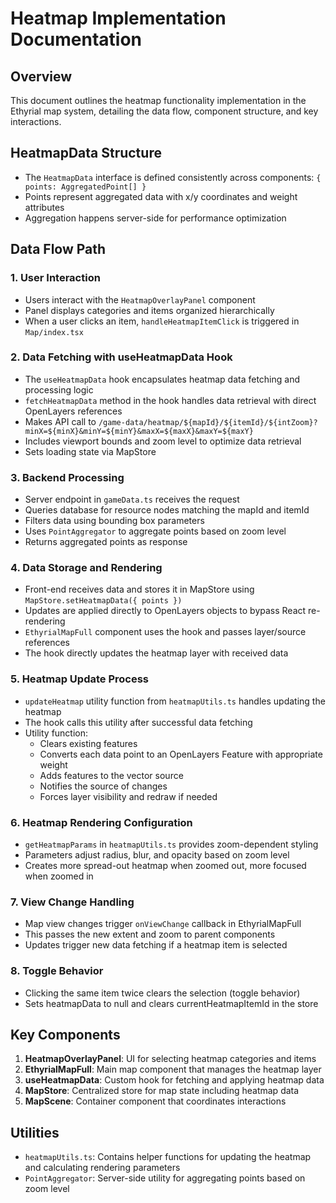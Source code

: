 # Heatmap Implementation Documentation

## Overview
This document outlines the heatmap functionality implementation in the Ethyrial map system, detailing the data flow, component structure, and key interactions.

## HeatmapData Structure
- The `HeatmapData` interface is defined consistently across components: `{ points: AggregatedPoint[] }`
- Points represent aggregated data with x/y coordinates and weight attributes
- Aggregation happens server-side for performance optimization

## Data Flow Path

### 1. User Interaction
- Users interact with the `HeatmapOverlayPanel` component
- Panel displays categories and items organized hierarchically
- When a user clicks an item, `handleHeatmapItemClick` is triggered in `Map/index.tsx`

### 2. Data Fetching with useHeatmapData Hook
- The `useHeatmapData` hook encapsulates heatmap data fetching and processing logic
- `fetchHeatmapData` method in the hook handles data retrieval with direct OpenLayers references
- Makes API call to `/game-data/heatmap/${mapId}/${itemId}/${intZoom}?minX=${minX}&minY=${minY}&maxX=${maxX}&maxY=${maxY}`
- Includes viewport bounds and zoom level to optimize data retrieval
- Sets loading state via MapStore

### 3. Backend Processing
- Server endpoint in `gameData.ts` receives the request
- Queries database for resource nodes matching the mapId and itemId
- Filters data using bounding box parameters
- Uses `PointAggregator` to aggregate points based on zoom level
- Returns aggregated points as response

### 4. Data Storage and Rendering
- Front-end receives data and stores it in MapStore using `MapStore.setHeatmapData({ points })`
- Updates are applied directly to OpenLayers objects to bypass React re-rendering
- `EthyrialMapFull` component uses the hook and passes layer/source references
- The hook directly updates the heatmap layer with received data

### 5. Heatmap Update Process
- `updateHeatmap` utility function from `heatmapUtils.ts` handles updating the heatmap
- The hook calls this utility after successful data fetching
- Utility function:
  - Clears existing features
  - Converts each data point to an OpenLayers Feature with appropriate weight
  - Adds features to the vector source
  - Notifies the source of changes
  - Forces layer visibility and redraw if needed

### 6. Heatmap Rendering Configuration
- `getHeatmapParams` in `heatmapUtils.ts` provides zoom-dependent styling
- Parameters adjust radius, blur, and opacity based on zoom level
- Creates more spread-out heatmap when zoomed out, more focused when zoomed in

### 7. View Change Handling
- Map view changes trigger `onViewChange` callback in EthyrialMapFull
- This passes the new extent and zoom to parent components
- Updates trigger new data fetching if a heatmap item is selected

### 8. Toggle Behavior
- Clicking the same item twice clears the selection (toggle behavior)
- Sets heatmapData to null and clears currentHeatmapItemId in the store

## Key Components

1. **HeatmapOverlayPanel**: UI for selecting heatmap categories and items
2. **EthyrialMapFull**: Main map component that manages the heatmap layer
3. **useHeatmapData**: Custom hook for fetching and applying heatmap data
4. **MapStore**: Centralized store for map state including heatmap data
5. **MapScene**: Container component that coordinates interactions

## Utilities
- `heatmapUtils.ts`: Contains helper functions for updating the heatmap and calculating rendering parameters
- `PointAggregator`: Server-side utility for aggregating points based on zoom level 